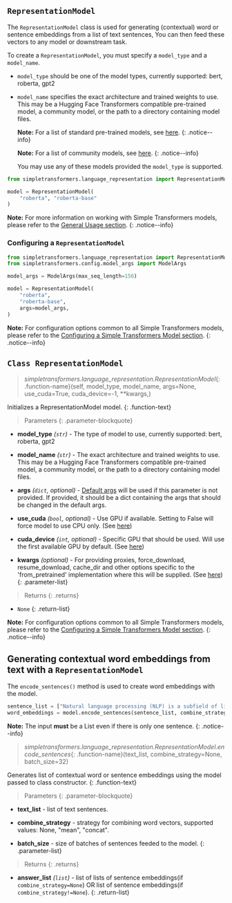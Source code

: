 

## `RepresentationModel`

The `RepresentationModel` class is used for generating (contextual) word or sentence embeddings from a list of text sentences,
You can then feed these vectors to any model or downstream task.

To create a `RepresentationModel`, you must specify a `model_type` and a `model_name`.

- `model_type` should be one of the model types, currently supported: bert, roberta, gpt2
- `model_name` specifies the exact architecture and trained weights to use. This may be a Hugging Face Transformers compatible pre-trained model, a community model, or the path to a directory containing model files.

    **Note:** For a list of standard pre-trained models, see [here](https://huggingface.co/transformers/pretrained_models.html).
    {: .notice--info}

    **Note:** For a list of community models, see [here](https://huggingface.co/models).
    {: .notice--info}

    You may use any of these models provided the `model_type` is supported.

```python
from simpletransformers.language_representation import RepresentationModel

model = RepresentationModel(
    "roberta", "roberta-base"
)
```

**Note:** For more information on working with Simple Transformers models, please refer to the [General Usage section](/docs/usage/#creating-a-task-specific-model).
{: .notice--info}


### Configuring a `RepresentationModel`


```python
from simpletransformers.language_representation import RepresentationModel
from simpletransformers.config.model_args import ModelArgs

model_args = ModelArgs(max_seq_length=156)

model = RepresentationModel(
    "roberta",
    "roberta-base",
    args=model_args,
)
```

**Note:** For configuration options common to all Simple Transformers models, please refer to the [Configuring a Simple Transformers Model section](/docs/usage/#configuring-a-simple-transformers-model).
{: .notice--info}


## `Class RepresentationModel`

> *simpletransformers.language_representation.RepresentationModel*{: .function-name}(self, model_type, model_name, args=None, use_cuda=True, cuda_device=-1, **kwargs,)

Initializes a RepresentationModel model.
{: .function-text}

> Parameters
{: .parameter-blockquote}

* **model_type** *(`str`)* - The type of model to use, currently supported: bert, roberta, gpt2

* **model_name** *(`str`)* - The exact architecture and trained weights to use. This may be a Hugging Face Transformers compatible pre-trained model, a community model, or the path to a directory containing model files.

* **args** *(`dict`, optional)* - [Default args](/docs/usage/#configuring-a-simple-transformers-model) will be used if this parameter is not provided. If provided, it should be a dict containing the args that should be changed in the default args.

* **use_cuda** *(`bool`, optional)* - Use GPU if available. Setting to False will force model to use CPU only. (See [here](/docs/usage/#to-cuda-or-not-to-cuda))

* **cuda_device** *(`int`, optional)* - Specific GPU that should be used. Will use the first available GPU by default. (See [here](/docs/usage/#selecting-a-cuda-device))

* **kwargs** *(optional)* - For providing proxies, force_download, resume_download, cache_dir and other options specific to the 'from_pretrained' implementation where this will be supplied. (See [here](/docs/usage/#options-for-downloading-pre-trained-models))
{: .parameter-list}

> Returns
{: .returns}

* `None`
{: .return-list}


**Note:** For configuration options common to all Simple Transformers models, please refer to the [Configuring a Simple Transformers Model section](/docs/usage/#configuring-a-simple-transformers-model).
{: .notice--info}



## Generating contextual word embeddings from text with a `RepresentationModel`

The `encode_sentences()`  method is used to create word embeddings with the model.

```python
sentence_list = ["Natural language processing (NLP) is a subfield of linguistics, computer science, information engineering, and artificial intelligence concerned with the interactions between computers and human (natural) languages", "hi", "I am happy"]
word_embeddings = model.encode_sentences(sentence_list, combine_strategy="mean")
```

**Note:** The input **must** be a List even if there is only one sentence.
{: .notice--info}


> *simpletransformers.language_representation.RepresentationModel.encode_sentences*{: .function-name}(text_list, combine_strategy=None, batch_size=32)

Generates list of contextual word or sentence embeddings using the model passed to class constructor.
{: .function-text}

> Parameters
{: .parameter-blockquote}

* **text_list** - list of text sentences.

* **combine_strategy** - strategy for combining word vectors, supported values: None, "mean", "concat".

* **batch_size** - size of batches of sentences feeded to the model.
{: .parameter-list}

> Returns
{: .returns}

* **answer_list** *(`list`)* - list of lists of sentence embeddings(if `combine_strategy=None`) OR list of sentence embeddings(if `combine_strategy!=None`).
{: .return-list}
